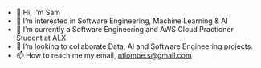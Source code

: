 - 👋 Hi, I’m Sam
- 👀 I’m interested in Software Engineering, Machine Learning & AI
- 🌱 I’m currently a Software Engineering and AWS Cloud Practioner Student at ALX
- 💞️ I’m looking to collaborate Data, AI and Software Engineering projects. 
- 📫 How to reach me my email, ntlombe.s@gmail.com

<!---
Sam-366/Sam-366 is a ✨ special ✨ repository because its `README.md` (this file) appears on your GitHub profile.
You can click the Preview link to take a look at your changes.
--->
